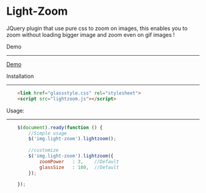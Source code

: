 # Light-Zoom
JQuery plugin that use pure css to zoom on images, this enables you to zoom without loading bigger image and zoom even on gif images !

Demo
_____
[Demo](http://codepen.io/JafarAKhondali/pen/bZJqjb)

Installation
_____________
```html
    <link href="glassstyle.css" rel="stylesheet">
    <script src="lightzoom.js"></script>
```


Usage:
______
```javascript
    $(document).ready(function () {
        //Simple usage
        $('img.light-zoom').lightzoom();
        
        //customize
        $('img.light-zoom').lightzoom({
            zoomPower   : 3,    //Default
            glassSize   : 180,  //Default
        });
        
    });
```



